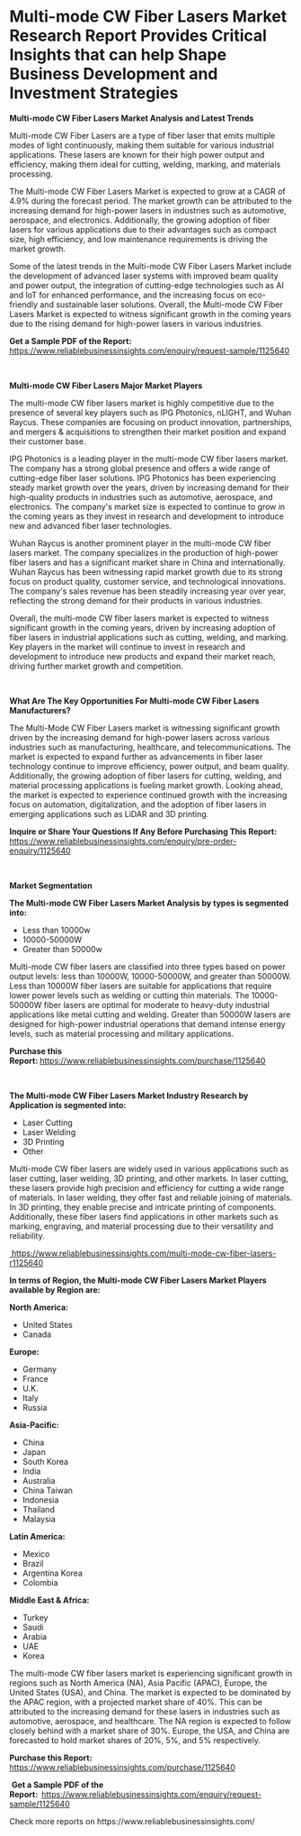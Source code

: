 <p><h1>Multi-mode CW Fiber Lasers Market Research Report Provides Critical Insights that can help Shape Business Development and Investment Strategies</h1></p><p><strong>Multi-mode CW Fiber Lasers Market Analysis and Latest Trends</strong></p>
<p><p>Multi-mode CW Fiber Lasers are a type of fiber laser that emits multiple modes of light continuously, making them suitable for various industrial applications. These lasers are known for their high power output and efficiency, making them ideal for cutting, welding, marking, and materials processing.</p><p>The Multi-mode CW Fiber Lasers Market is expected to grow at a CAGR of 4.9% during the forecast period. The market growth can be attributed to the increasing demand for high-power lasers in industries such as automotive, aerospace, and electronics. Additionally, the growing adoption of fiber lasers for various applications due to their advantages such as compact size, high efficiency, and low maintenance requirements is driving the market growth.</p><p>Some of the latest trends in the Multi-mode CW Fiber Lasers Market include the development of advanced laser systems with improved beam quality and power output, the integration of cutting-edge technologies such as AI and IoT for enhanced performance, and the increasing focus on eco-friendly and sustainable laser solutions. Overall, the Multi-mode CW Fiber Lasers Market is expected to witness significant growth in the coming years due to the rising demand for high-power lasers in various industries.</p></p>
<p><strong>Get a Sample PDF of the Report:&nbsp;</strong> <a href="https://www.reliablebusinessinsights.com/enquiry/request-sample/1125640">https://www.reliablebusinessinsights.com/enquiry/request-sample/1125640</a></p>
<p>&nbsp;</p>
<p><strong>Multi-mode CW Fiber Lasers Major Market Players</strong></p>
<p><p>The multi-mode CW fiber lasers market is highly competitive due to the presence of several key players such as IPG Photonics, nLIGHT, and Wuhan Raycus. These companies are focusing on product innovation, partnerships, and mergers & acquisitions to strengthen their market position and expand their customer base.</p><p>IPG Photonics is a leading player in the multi-mode CW fiber lasers market. The company has a strong global presence and offers a wide range of cutting-edge fiber laser solutions. IPG Photonics has been experiencing steady market growth over the years, driven by increasing demand for their high-quality products in industries such as automotive, aerospace, and electronics. The company's market size is expected to continue to grow in the coming years as they invest in research and development to introduce new and advanced fiber laser technologies.</p><p>Wuhan Raycus is another prominent player in the multi-mode CW fiber lasers market. The company specializes in the production of high-power fiber lasers and has a significant market share in China and internationally. Wuhan Raycus has been witnessing rapid market growth due to its strong focus on product quality, customer service, and technological innovations. The company's sales revenue has been steadily increasing year over year, reflecting the strong demand for their products in various industries.</p><p>Overall, the multi-mode CW fiber lasers market is expected to witness significant growth in the coming years, driven by increasing adoption of fiber lasers in industrial applications such as cutting, welding, and marking. Key players in the market will continue to invest in research and development to introduce new products and expand their market reach, driving further market growth and competition.</p></p>
<p>&nbsp;</p>
<p><strong>What Are The Key Opportunities For Multi-mode CW Fiber Lasers Manufacturers?</strong></p>
<p><p>The Multi-Mode CW Fiber Lasers market is witnessing significant growth driven by the increasing demand for high-power lasers across various industries such as manufacturing, healthcare, and telecommunications. The market is expected to expand further as advancements in fiber laser technology continue to improve efficiency, power output, and beam quality. Additionally, the growing adoption of fiber lasers for cutting, welding, and material processing applications is fueling market growth. Looking ahead, the market is expected to experience continued growth with the increasing focus on automation, digitalization, and the adoption of fiber lasers in emerging applications such as LiDAR and 3D printing.</p></p>
<p><strong>Inquire or Share Your Questions If Any Before Purchasing This Report:</strong> <a href="https://www.reliablebusinessinsights.com/enquiry/pre-order-enquiry/1125640">https://www.reliablebusinessinsights.com/enquiry/pre-order-enquiry/1125640</a></p>
<p>&nbsp;</p>
<p><strong>Market Segmentation</strong></p>
<p><strong>The Multi-mode CW Fiber Lasers Market Analysis by types is segmented into:</strong></p>
<p><ul><li>Less than 10000w</li><li>10000-50000W</li><li>Greater than 50000w</li></ul></p>
<p><p>Multi-mode CW fiber lasers are classified into three types based on power output levels: less than 10000W, 10000-50000W, and greater than 50000W. Less than 10000W fiber lasers are suitable for applications that require lower power levels such as welding or cutting thin materials. The 10000-50000W fiber lasers are optimal for moderate to heavy-duty industrial applications like metal cutting and welding. Greater than 50000W lasers are designed for high-power industrial operations that demand intense energy levels, such as material processing and military applications.</p></p>
<p><strong>Purchase this Report:&nbsp;</strong><a href="https://www.reliablebusinessinsights.com/purchase/1125640">https://www.reliablebusinessinsights.com/purchase/1125640</a></p>
<p>&nbsp;</p>
<p><strong>The Multi-mode CW Fiber Lasers Market Industry Research by Application is segmented into:</strong></p>
<p><ul><li>Laser Cutting</li><li>Laser Welding</li><li>3D Printing</li><li>Other</li></ul></p>
<p><p>Multi-mode CW fiber lasers are widely used in various applications such as laser cutting, laser welding, 3D printing, and other markets. In laser cutting, these lasers provide high precision and efficiency for cutting a wide range of materials. In laser welding, they offer fast and reliable joining of materials. In 3D printing, they enable precise and intricate printing of components. Additionally, these fiber lasers find applications in other markets such as marking, engraving, and material processing due to their versatility and reliability.</p></p>
<p><a href="https://www.reliablebusinessinsights.com/multi-mode-cw-fiber-lasers-r1125640">&nbsp;https://www.reliablebusinessinsights.com/multi-mode-cw-fiber-lasers-r1125640</a></p>
<p><strong>In terms of Region, the Multi-mode CW Fiber Lasers Market Players available by Region are:</strong></p>
<p>
    <p> <strong> North America: </strong>
        <ul>
            <li>United States</li>
            <li>Canada</li>
        </ul>
        </p> 
    <p> <strong> Europe: </strong>
        <ul>
            <li>Germany</li>
            <li>France</li>
            <li>U.K.</li>
            <li>Italy</li>
            <li>Russia</li>
        </ul>
        </p> 
    <p> <strong> Asia-Pacific: </strong>
        <ul>
            <li>China</li>
            <li>Japan</li>
            <li>South Korea</li>
            <li>India</li>
            <li>Australia</li>
            <li>China Taiwan</li>
            <li>Indonesia</li>
            <li>Thailand</li>
            <li>Malaysia</li>
        </ul>
        </p> 
    <p> <strong> Latin America: </strong>
        <ul>
            <li>Mexico</li>
            <li>Brazil</li>
            <li>Argentina Korea</li>
            <li>Colombia</li>
        </ul>
        </p> 
    <p> <strong> Middle East & Africa: </strong>
        <ul>
            <li>Turkey</li>
            <li>Saudi</li>
            <li>Arabia</li>
            <li>UAE</li>
            <li>Korea</li>
        </ul>
    </p>
    </p>
<p><p>The multi-mode CW fiber lasers market is experiencing significant growth in regions such as North America (NA), Asia Pacific (APAC), Europe, the United States (USA), and China. The market is expected to be dominated by the APAC region, with a projected market share of 40%. This can be attributed to the increasing demand for these lasers in industries such as automotive, aerospace, and healthcare. The NA region is expected to follow closely behind with a market share of 30%. Europe, the USA, and China are forecasted to hold market shares of 20%, 5%, and 5% respectively.</p></p>
<p><strong>Purchase this Report: </strong><a href="https://www.reliablebusinessinsights.com/purchase/1125640">https://www.reliablebusinessinsights.com/purchase/1125640</a></p>
<p>&nbsp;<strong>Get a Sample PDF of the Report:&nbsp;&nbsp;</strong><a href="https://www.reliablebusinessinsights.com/enquiry/request-sample/1125640">https://www.reliablebusinessinsights.com/enquiry/request-sample/1125640</a></p>
<p><strong></strong></p>
<p>Check more reports on https://www.reliablebusinessinsights.com/</p>
